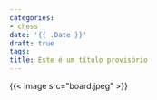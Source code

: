 ```yaml
---
categories:
- chess
date: '{{ .Date }}'
draft: true
tags:
title: Este é um título provisório
---
```


{{< image src="board.jpeg" >}}

